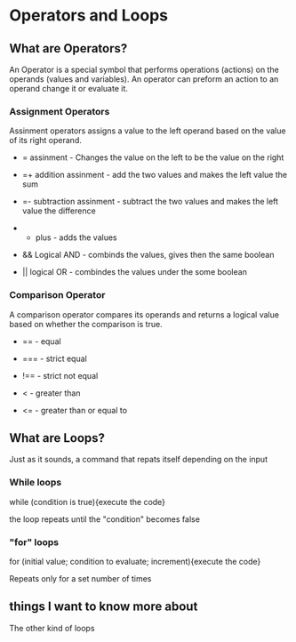 # Operators and Loops

## What are Operators?

An Operator is a special symbol that performs operations (actions) on the operands (values and variables). An operator can preform an action to an operand change it or evaluate it.

### Assignment Operators

Assinment operators assigns a value to the left operand based on the value of its right operand.

* = assinment - Changes the value on the left to be the value on the right

* =+ addition assinment - add the two values and makes the left value the sum

* =- subtraction assinment - subtract the two values and makes the left value the difference

* + plus - adds the values

* && Logical AND - combinds the values, gives then the same boolean

* || logical OR - combindes the values under the some boolean

### Comparison Operator

A comparison operator compares its operands and returns a logical value based on whether the comparison is true.

*  == - equal

* === - strict equal

* !== - strict not equal

* < - greater than

* <= - greater than or equal to

## What are Loops?

Just as it sounds, a command that repats itself depending on the input

### While loops

while (condition is true){execute the code}

the loop repeats until the "condition" becomes false

### "for" loops

for (initial value; condition to evaluate; increment){execute the code}

Repeats only for a set number of times

## things I want to know more about

The other kind of loops